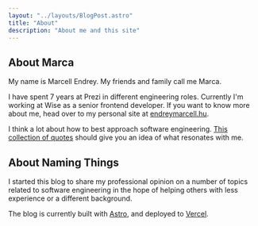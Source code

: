 ```yaml
---
layout: "../layouts/BlogPost.astro"
title: "About"
description: "About me and this site"
---
```


## About Marca

My name is Marcell Endrey. My friends and family call me Marca.

I have spent 7 years at Prezi in different engineering roles.
Currently I'm working at Wise as a senior frontend developer.
If you want to know more about me, head over to my personal site at [endreymarcell.hu](https://endreymarcell.hu).

I think a lot about how to best approach software engineering.
[This collection of quotes](/quotes) should give you an idea of what resonates with me.

## About Naming Things

I started this blog to share my professional opinion on a number of topics related to software engineering in the hope
of helping others with less experience or a different background.

The blog is currently built with [Astro](https://astro.build/), and deployed to [Vercel](https://vercel.com/).

